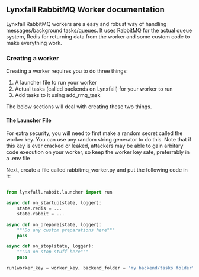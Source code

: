 ## Lynxfall RabbitMQ Worker documentation

Lynxfall RabbitMQ workers are a easy and robust way of handling messages/background tasks/queues. 
It uses RabbitMQ for the actual queue system, Redis for returning data from the worker and some custom code to make everything work.

### Creating a worker

Creating a worker requires you to do three things:

1) A launcher file to run your worker
2) Actual tasks (called backends on Lynxfall) for your worker to run
3) Add tasks to it using add_rmq_task

The below sections will deal with creating these two things.

#### The Launcher File

For extra security, you will need to first make a random secret called the worker key. You can use any random string generator to do this. Note that if this key is ever cracked or leaked, attackers may be able to gain arbitary code execution on your worker, so keep the worker key safe, preferrably in a .env file

Next, create a file called rabbitmq_worker.py and put the following code in it:

```py

from lynxfall.rabbit.launcher import run

async def on_startup(state, logger):
    state.redis = ...
    state.rabbit = ...

async def on_prepare(state, logger):
    """Do any custom preparations here"""
    pass

async def on_stop(state, logger):
    """Do on stop stuff here"""
    pass

run(worker_key = worker_key, backend_folder = "my backend/tasks folder", on_startup = on_startup, on_prepare = on_prepare, on_stop = on_stop)
```
